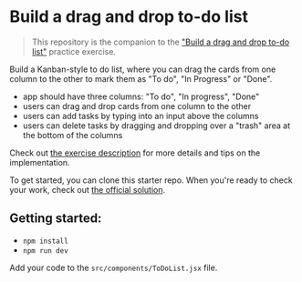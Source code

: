 # Build a drag and drop to-do list

> This repository is the companion to the ["Build a drag and drop to-do list"](https://reactpractice.dev/exercise/build-a-drag-and-drop-to-do-list/) practice exercise.

Build a Kanban-style to do list, where you can drag the cards from one column to the other to mark them as "To do", "In Progress" or "Done".

- app should have three columns: "To do", "In progress", "Done"
- users can drag and drop cards from one column to the other
- users can add tasks by typing into an input above the columns
- users can delete tasks by dragging and dropping over a "trash" area at the bottom of the columns

Check out [the exercise description](https://reactpractice.dev/exercise/build-a-drag-and-drop-to-do-list/) for more details and tips on the implementation.

To get started, you can clone this starter repo.
When you're ready to check your work, check out [the official solution](https://reactpractice.dev/solution/how-to-build-a-drag-and-drop-to-do-list/).

## Getting started:

- `npm install`
- `npm run dev`

Add your code to the `src/components/ToDoList.jsx` file.
